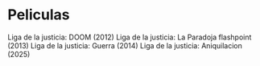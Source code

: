 # Peliculas
Liga de la justicia: DOOM (2012)
Liga de la justicia: La Paradoja flashpoint (2013)
Liga de la justicia: Guerra (2014)
Liga de la justicia: Aniquilacion (2025)
